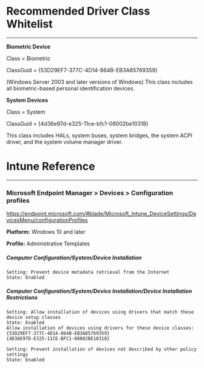 # Recommended Driver Class Whitelist
***
**Biometric Device**

Class = Biometric

ClassGuid = {53D29EF7-377C-4D14-864B-EB3A85769359}

(Windows Server 2003 and later versions of Windows) This class includes all biometric-based personal identification devices.

**System Devices**

Class = System

ClassGuid = {4d36e97d-e325-11ce-bfc1-08002be10318}

This class includes HALs, system buses, system bridges, the system ACPI driver, and the system volume manager driver.

# Intune Reference
***
### Microsoft Endpoint Manager > Devices > Configuration profiles

https://endpoint.microsoft.com/#blade/Microsoft_Intune_DeviceSettings/DevicesMenu/configurationProfiles

**Platform:** Windows 10 and later

**Profile:** Administrative Templates


##### Computer Configuration/System/Device Installation
```
Setting: Prevent device metadata retrieval from the Internet
State: Enabled
```

##### Computer Configuration/System/Device Installation/Device Installation Restrictions
```
Setting: Allow installation of devices using drivers that match these device setup classes
State: Enabled
Allow installation of devices using drivers for these device classes:
{53D29EF7-377C-4D14-864B-EB3A85769359}
{4D36E97D-E325-11CE-BFC1-08002BE10318}
```

```
Setting: Prevent installation of devices not described by other policy settings
State: Enabled
```